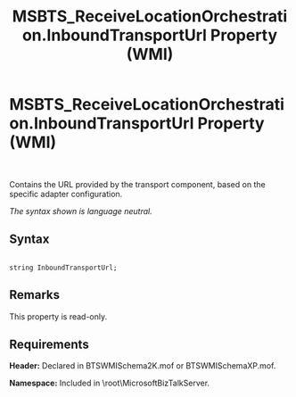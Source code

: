 ﻿---
title: MSBTS_ReceiveLocationOrchestration.InboundTransportUrl Property (WMI)
TOCTitle: MSBTS_ReceiveLocationOrchestration.InboundTransportUrl Property (WMI)
ms:assetid: 0eaabdaf-751d-482f-ae05-704418ab5e5f
ms:mtpsurl: https://msdn.microsoft.com/en-us/library/Aa547382(v=BTS.80)
ms:contentKeyID: 51526239
ms.date: 08/30/2017
mtps_version: v=BTS.80
---

# MSBTS\_ReceiveLocationOrchestration.InboundTransportUrl Property (WMI)

 

Contains the URL provided by the transport component, based on the specific adapter configuration.

*The syntax shown is language neutral.*

## Syntax

``` 
  
string InboundTransportUrl;  
```

## Remarks

This property is read-only.

## Requirements

**Header:** Declared in BTSWMISchema2K.mof or BTSWMISchemaXP.mof.

**Namespace:** Included in \\root\\MicrosoftBizTalkServer.

